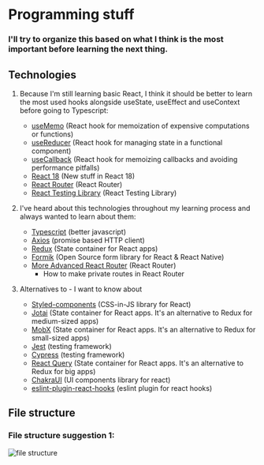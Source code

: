 # Programming stuff

### I'll try to organize this based on what I think is the most important before learning the next thing.

## Technologies

1. Because I'm still learning basic React, I think it should be better to learn the most used hooks alongside useState,
   useEffect and useContext before going to Typescript:

   - [useMemo](https://es.reactjs.org/docs/hooks-reference.html#usememo) (React hook for memoization of expensive computations or functions)
   - [useReducer](https://es.reactjs.org/docs/hooks-reference.html#usereducer) (React hook for managing state in a functional component)
   - [useCallback](https://es.reactjs.org/docs/hooks-reference.html#usecallback) (React hook for memoizing callbacks and avoiding performance pitfalls)
   - [React 18](https://reactjs.org/blog/2022/03/29/react-v18.html) (New stuff in React 18)
   - [React Router](https://reactrouter.com/docs/en/v6) (React Router)
   - [React Testing Library](https://testing-library.com/docs/react-testing-library/intro/) (React Testing Library)

2. I've heard about this technologies throughout my learning process and always wanted to learn about them:

   - [Typescript](https://www.typescriptlang.org/) (better javascript)
   - [Axios](https://www.npmjs.com/package/axios) (promise based HTTP client)
   - [Redux](https://es.redux.js.org/) (State container for React apps)
   - [Formik](https://formik.org/) (Open Source form library for React & React Native)
   - [More Advanced React Router](https://reactrouter.com/docs/en/v6) (React Router)
     - How to make private routes in React Router

3. Alternatives to - I want to know about
   - [Styled-components](https://www.styled-components.com/) (CSS-in-JS library for React)
   - [Jotai](https://jotai.org/) (State container for React apps. It's an alternative to Redux for medium-sized apps)
   - [MobX](https://mobx.js.org/) (State container for React apps. It's an alternative to Redux for small-sized apps)
   - [Jest](https://jestjs.io/) (testing framework)
   - [Cypress](https://www.cypress.io/) (testing framework)
   - [React Query](https://es.redux.js.org/) (State container for React apps. It's an alternative to Redux for big apps)
   - [ChakraUI](https://chakra-ui.com/) (UI components library for react)
   - [eslint-plugin-react-hooks](https://www.npmjs.com/package/eslint-plugin-react-hooks) (eslint plugin for react hooks)

## File structure

### File structure suggestion 1:

![file structure](https://i.imgur.com/t2TFEB3.png)
